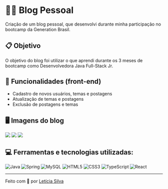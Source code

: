 # 👩‍💻 Blog Pessoal

Criação de um blog pessoal, que desenvolvi durante minha participação no bootcamp da Generation Brasil.

## 📋 Objetivo
O objetivo do blog foi utilizar o que aprendi durante os 3 meses de bootcamp como Desenvolvedora Java Full-Stack Jr.

## 📝 Funcionalidades (front-end)
- Cadastro de novos usuários, temas e postagens
- Atualização de temas e postagens
- Exclusão de postagens e temas

## 🖥 Imagens do blog
<img src="https://imgur.com/EJqNxQu.png">
<img src="https://imgur.com/kC1K0oU.png">
<img src="https://imgur.com/wkNe5uD.png">

## 💻 Ferramentas e tecnologias utilizadas:
 ![Java](https://img.shields.io/badge/java-%23ED8B00.svg?style=for-the-badge&logo=java&logoColor=white) 
 ![Spring](https://img.shields.io/badge/Spring-6DB33F?style=for-the-badge&logo=spring&logoColor=white)
 ![MySQL](https://img.shields.io/badge/mysql-%2300f.svg?style=for-the-badge&logo=mysql&logoColor=white)
 ![HTML5](https://img.shields.io/badge/html5-%23E34F26.svg?style=for-the-badge&logo=html5&logoColor=white) 
 ![CSS3](https://img.shields.io/badge/css3-%231572B6.svg?style=for-the-badge&logo=css3&logoColor=white)
 ![TypeScript](https://img.shields.io/badge/typescript-%23007ACC.svg?style=for-the-badge&logo=typescript&logoColor=white) 
 ![React](https://img.shields.io/badge/react-%2320232a.svg?style=for-the-badge&logo=react&logoColor=%2361DAFB)

---

Feito com 💜 por <a href="https://github.com/lettycodes">Letícia Silva</a>